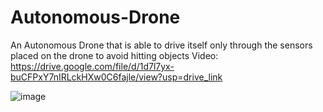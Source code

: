 # Autonomous-Drone
An Autonomous Drone that is able to drive itself only through the sensors placed on the drone to avoid hitting objects
Video: https://drive.google.com/file/d/1d7l7yx-buCFPxY7nIRLckHXw0C6fajle/view?usp=drive_link

![image](https://github.com/user-attachments/assets/4a3b12bf-53dd-4134-9b23-8adbdb4f403b)

